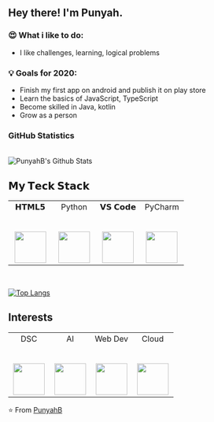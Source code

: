 <h2> Hey there! I'm Punyah. </h2>


### 😍 What i like to do:
- I like challenges, learning, logical problems

### 💡 Goals for 2020:
- Finish my first app on android and publish it on play store
- Learn the basics of JavaScript, TypeScript
- Become skilled in Java, kotlin
- Grow as a person
  


### GitHub Statistics
<br>

<img align="center" src="https://github-readme-stats.vercel.app/api?username=PunyahB&include_all_commits=true&count_private=true&show_icons=true&line_height=20&title_color=7A7ADB&icon_color=2234AE&text_color=D3D3D3&bg_color=0,000000,130F40" alt="PunyahB's Github Stats">

</br>





## 𝗠𝘆 𝗧𝗲𝗰𝗸 𝗦𝘁𝗮𝗰𝗸

<table>
  <tbody>
    <tr valign="top">
      <td width="25%" align="center">
        <span>𝗛𝗧𝗠𝗟𝟱</span><br><br><br>
        <img height="64px" src="https://cdn.svgporn.com/logos/html-5.svg">
      </td>
      <td width="25%" align="center">
        <span>Python</span><br><br><br>
        <img height="64px" src="https://cdn.svgporn.com/logos/python.svg">
      </td>
     <td width="25%" align="center">
        <span>𝗩𝗦 𝗖𝗼𝗱𝗲</span><br><br><br>
        <img height="64px" src="https://cdn.svgporn.com/logos/visual-studio-code.svg">
      </td>
      <td width="25%" align="center">
        <span>PyCharm</span><br><br><br>
        <img height="64px" src="https://cdn.svgporn.com/logos/pycharm.svg">
      </td>
    </tr>
  </tbody>
</table>

</br>

[![Top Langs](https://github-readme-stats.vercel.app/api/top-langs/?username=PunyahB&layout=compact&text_color=daf7dc&bg_color=151515)](https://github.com/punyahB/github-readme-stats)

## Interests

<table>
  <tbody>
    <tr valign="top">
      <td width="25%" align="center">
        <span>DSC</span><br><br><br>
        <img height="64px" src="https://i.pinimg.com/736x/6b/2c/27/6b2c279eeb7a25918523baaa4202e4d0.jpg">
      </td>
      <td width="25%" align="center">
        <span>AI</span><br><br><br>
        <img height="64px" src="https://img.freepik.com/premium-vector/ai-technology-digital-artificial-intelligence-future-circuit-electronic-colorful-vector-logo-design_216988-1080.jpg">
      </td>
     <td width="25%" align="center">
        <span>Web Dev</span><br><br><br>
        <img height="64px" src="https://e1.pxfuel.com/desktop-wallpaper/125/969/desktop-wallpaper-web-development-posted-by-sarah-anderson-full-stack.jpg">
      </td>
      <td width="25%" align="center">
        <span>Cloud</span><br><br><br>
        <img height="64px" src="https://e0.pxfuel.com/wallpapers/125/919/desktop-wallpaper-why-amplyfi-selected-aws-as-a-strategic-partner-amazon-web-services.jpg">
      </td>
    </tr>
  </tbody>
</table>

⭐️ From [PunyahB](https://github.com/PunyahB)

